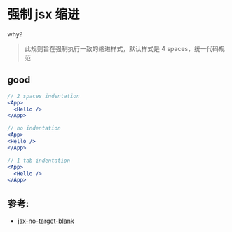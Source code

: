 # 强制 jsx 缩进

why?

> 此规则旨在强制执行一致的缩进样式，默认样式是 4 spaces，统一代码规范

## good

```jsx
// 2 spaces indentation
<App>
  <Hello />
</App>

// no indentation
<App>
<Hello />
</App>

// 1 tab indentation
<App>
  <Hello />
</App>
```

## 参考:

- [jsx-no-target-blank](https://github.com/jsx-eslint/eslint-plugin-react/blob/c42b624d0fb9ad647583a775ab9751091eec066f/docs/rules/jsx-no-target-blank)

